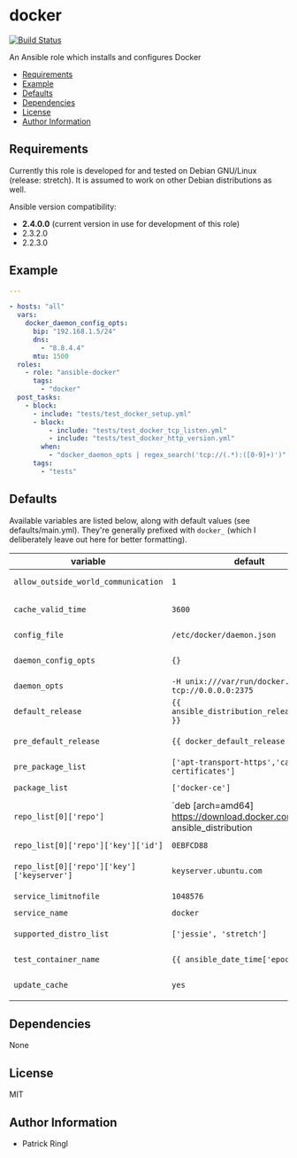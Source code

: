 # docker

[![Build Status](https://travis-ci.org/pari-/ansible-docker.svg?branch=master)](https://travis-ci.org/pari-/ansible-docker)

An Ansible role which installs and configures Docker

<!-- toc -->

- [Requirements](#requirements)
- [Example](#example)
- [Defaults](#defaults)
- [Dependencies](#dependencies)
- [License](#license)
- [Author Information](#author-information)

<!-- tocstop -->

## Requirements

Currently this role is developed for and tested on Debian GNU/Linux (release: stretch). It is assumed to work on other Debian distributions as well.

Ansible version compatibility:

- __2.4.0.0__ (current version in use for development of this role)
- 2.3.2.0
- 2.2.3.0

## Example

```yaml
---

- hosts: "all"
  vars:
    docker_daemon_config_opts:
      bip: "192.168.1.5/24"
      dns:
        - "8.8.4.4"
      mtu: 1500
  roles:
    - role: "ansible-docker"
      tags:
        - "docker"
  post_tasks:
    - block:
      - include: "tests/test_docker_setup.yml"
      - block:
          - include: "tests/test_docker_tcp_listen.yml"
          - include: "tests/test_docker_http_version.yml"
        when:
          - "docker_daemon_opts | regex_search('tcp://(.*):([0-9]+)')"
      tags:
        - "tests"
```

## Defaults

Available variables are listed below, along with default values (see defaults/main.yml). They're generally prefixed with `docker_` (which I deliberately leave out here for better formatting).

variable | default | notes
-------- | ------- | -----
`allow_outside_world_communication` | `1` | `Allow communicating to the outside world``
`cache_valid_time` | `3600` | `Update the apt cache if its older than the set value (in seconds)`
`config_file` | `/etc/docker/daemon.json` | `Absolute path to docker's configuration file`
`daemon_config_opts` | `{}` | `Configuration hash that accepts docker daemon configuration optons`
`daemon_opts` | `-H unix:///var/run/docker.sock -H tcp://0.0.0.0:2375` | `Daemon opts that can't be overriden via daemon.json`
`default_release` | `{{ ansible_distribution_release\|lower }}` | `The default release to install packages from`
`pre_default_release` | `{{ docker_default_release }}` | `The default release to install packages (pre_package_list) from`
`pre_package_list` | `['apt-transport-https','ca-certificates']` | `The list of prerequisite packages to be installed`
`package_list` | `['docker-ce']` | `The list of packages to be installed`
`repo_list[0]['repo']` | `deb [arch=amd64] https://download.docker.com/linux/{{ ansible_distribution|lower }} {{ ansible_distribution_release }} stable` | `Source string for the repositories`
`repo_list[0]['repo']['key']['id']` | `0EBFCD88` | `Identifier of (the repository) key`
`repo_list[0]['repo']['key']['keyserver']` | `keyserver.ubuntu.com` | `Keyserver to retrieve the key (for the repository) from`
`service_limitnofile` | `1048576` | `Docker daemons nofile limit`
`service_name` | `docker` | `Name of the service`
`supported_distro_list` | `['jessie', 'stretch']` | `A list of distribution releases this role supports`
`test_container_name` | `{{ ansible_date_time['epoch'] }}` | `The name of the container that is used in tests/`
`update_cache` | `yes` | `Run the equivalent of apt-get update before the operation`

## Dependencies

None

## License

MIT

## Author Information

* Patrick Ringl
